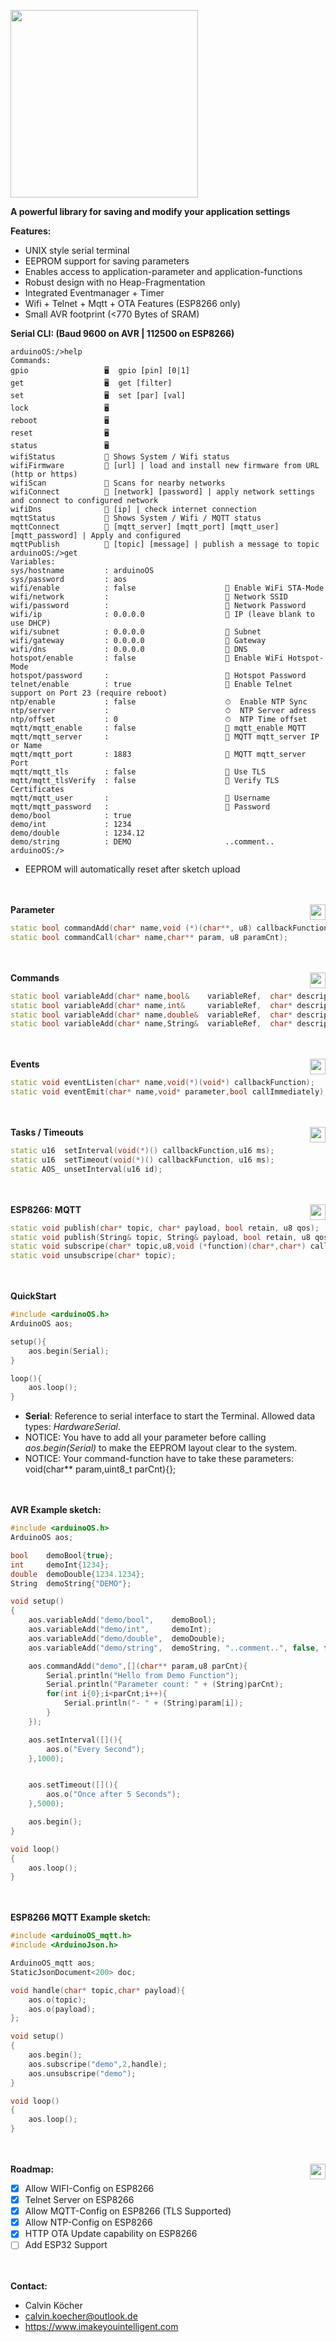 <img src="img/arduinoOS.png" width="300"></img>

**A powerful library for saving and modify your application settings**

**Features:**
* UNIX style serial terminal
* EEPROM support for saving parameters
* Enables access to application-parameter and application-functions
* Robust design with no Heap-Fragmentation
* Integrated Eventmanager + Timer
* Wifi + Telnet + Mqtt + OTA Features (ESP8266 only)
* Small AVR footprint (<770 Bytes of SRAM)

**Serial CLI: (Baud 9600 on AVR | 112500 on ESP8266)**
```
arduinoOS:/>help
Commands:
gpio                 🖥  gpio [pin] [0|1]
get                  🖥  get [filter]
set                  🖥  set [par] [val]
lock                 🖥
reboot               🖥
reset                🖥
status               🖥
wifiStatus           📶 Shows System / Wifi status
wifiFirmware         📶 [url] | load and install new firmware from URL (http or https)
wifiScan             📶 Scans for nearby networks
wifiConnect          📶 [network] [password] | apply network settings and connect to configured network
wifiDns              📶 [ip] | check internet connection
mqttStatus           📡 Shows System / Wifi / MQTT status
mqttConnect          📡 [mqtt_server] [mqtt_port] [mqtt_user] [mqtt_password] | Apply and configured
mqttPublish          📡 [topic] [message] | publish a message to topic
arduinoOS:/>get
Variables:
sys/hostname         : arduinoOS                 
sys/password         : aos                       
wifi/enable          : false                    📶 Enable WiFi STA-Mode 
wifi/network         :                          📶 Network SSID 
wifi/password        :                          📶 Network Password 
wifi/ip              : 0.0.0.0                  📶 IP (leave blank to use DHCP) 
wifi/subnet          : 0.0.0.0                  📶 Subnet 
wifi/gateway         : 0.0.0.0                  📶 Gateway 
wifi/dns             : 0.0.0.0                  📶 DNS 
hotspot/enable       : false                    📶 Enable WiFi Hotspot-Mode 
hotspot/password     :                          📶 Hotspot Password 
telnet/enable        : true                     📶 Enable Telnet support on Port 23 (require reboot) 
ntp/enable           : false                    ⏱  Enable NTP Sync 
ntp/server           :                          ⏱  NTP Server adress 
ntp/offset           : 0                        ⏱  NTP Time offset 
mqtt/mqtt_enable     : false                    📡 mqtt_enable MQTT 
mqtt/mqtt_server     :                          📡 MQTT mqtt_server IP or Name 
mqtt/mqtt_port       : 1883                     📡 MQTT mqtt_server Port 
mqtt/mqtt_tls        : false                    📡 Use TLS 
mqtt/mqtt_tlsVerify  : false                    📡 Verify TLS Certificates 
mqtt/mqtt_user       :                          📡 Username 
mqtt/mqtt_password   :                          📡 Password 
demo/bool            : true                      
demo/int             : 1234                      
demo/double          : 1234.12                   
demo/string          : DEMO                     ..comment.. 
arduinoOS:/>
```
* EEPROM will automatically reset after sketch upload

<br/><br/>
<img src="img/memory.png" width="25" align="right"/>
**Parameter**
```cpp
static bool commandAdd(char* name,void (*)(char**, u8) callbackFunction,char* description,bool hidden);
static bool commandCall(char* name,char** param, u8 paramCnt);
```

<br/><br/>
**Commands**
<img src="img/commands.png" width="25" align="right"/>
```cpp
static bool variableAdd(char* name,bool&    variableRef,  char* description,bool hidden, bool protected);
static bool variableAdd(char* name,int&     variableRef,  char* description,bool hidden, bool protected);
static bool variableAdd(char* name,double&  variableRef,  char* description,bool hidden, bool protected);
static bool variableAdd(char* name,String&  variableRef,  char* description,bool hidden, bool protected);
```

<br/><br/>
**Events**
<img src="img/commands.png" width="25" align="right"/>
```cpp
static void eventListen(char* name,void(*)(void*) callbackFunction);
static void eventEmit(char* name,void* parameter,bool callImmediately);
```

<br/><br/>
**Tasks / Timeouts**
<img src="img/commands.png" width="25" align="right"/>
```cpp
static u16  setInterval(void(*)() callbackFunction,u16 ms);
static u16  setTimeout(void(*)() callbackFunction, u16 ms);
static AOS_ unsetInterval(u16 id);
```

<br/><br/>
**ESP8266: MQTT**
<img src="img/commands.png" width="25" align="right"/>
```cpp
static void publish(char* topic, char* payload, bool retain, u8 qos);
static void publish(String& topic, String& payload, bool retain, u8 qos);
static void subscripe(char* topic,u8,void (*function)(char*,char*) callbackFunction);
static void unsubscripe(char* topic);
```

<br/><br/>
**QuickStart**
```cpp
#include <arduinoOS.h>
ArduinoOS aos;

setup(){
    aos.begin(Serial);
}

loop(){
    aos.loop();
}
```
* **Serial**: Reference to serial interface to start the Terminal. Allowed data types: *HardwareSerial*.
* NOTICE: You have to add all your parameter before calling *aos.begin(Serial)* to make the EEPROM layout clear to the system. 
* NOTICE: Your command-function have to take these parameters: void(char** param,uint8_t parCnt){};

<br/><br/>
**AVR Example sketch:**
```cpp
#include <arduinoOS.h>
ArduinoOS aos;

bool    demoBool{true};
int     demoInt{1234};
double  demoDouble{1234.1234};
String  demoString{"DEMO"};

void setup()
{
    aos.variableAdd("demo/bool",    demoBool);
    aos.variableAdd("demo/int",     demoInt);
    aos.variableAdd("demo/double",  demoDouble);
    aos.variableAdd("demo/string",  demoString, "..comment..", false, false);

    aos.commandAdd("demo",[](char** param,u8 parCnt){
        Serial.println("Hello from Demo Function");
        Serial.println("Parameter count: " + (String)parCnt);
        for(int i{0};i<parCnt;i++){
            Serial.println("- " + (String)param[i]);
        }
    });

    aos.setInterval([](){
        aos.o("Every Second");
    },1000);


    aos.setTimeout([](){
        aos.o("Once after 5 Seconds");
    },5000);

    aos.begin();
}

void loop()
{ 
    aos.loop();
}
```

<br/><br/>
**ESP8266 MQTT Example sketch:**
```cpp
#include <arduinoOS_mqtt.h>
#include <ArduinoJson.h>

ArduinoOS_mqtt aos;
StaticJsonDocument<200> doc;

void handle(char* topic,char* payload){
    aos.o(topic);
    aos.o(payload);
};

void setup()
{
    aos.begin();
    aos.subscripe("demo",2,handle);
    aos.unsubscripe("demo");
}

void loop()
{ 
    aos.loop();
}
```

<br/><br/>
**Roadmap:**
<img src="img/plugins.png" width="25" align="right"/>
- [x] Allow WIFI-Config on ESP8266
- [x] Telnet Server on ESP8266
- [x] Allow MQTT-Config on ESP8266 (TLS Supported)
- [x] Allow NTP-Config on ESP8266
- [x] HTTP OTA Update capability on ESP8266
- [ ] Add ESP32 Support
  
<br/><br/>
**Contact:**
* Calvin Köcher
* calvin.koecher@outlook.de
* https://www.imakeyouintelligent.com
